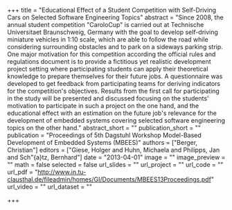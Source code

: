 +++
title = "Educational Effect of a Student Competition with Self-Driving Cars on Selected Software Engineering Topics"
abstract = "Since 2008, the annual student competition "CaroloCup" is carried out at Technische Universitaet Braunschweig, Germany with the goal to develop self-driving miniature vehicles in 1:10 scale, which are able to follow the road while considering surrounding obstacles and to park on a sideways parking strip. One major motivation for this competition according the official rules and regulations document is to provide a fictitious yet realistic development project setting where participating students can apply their theoretical knowledge to prepare themselves for their future jobs. A questionnaire was developed to get feedback from participating teams for deriving indicators for the competition's objectives. Results from the first call for participating in the study will be presented and discussed focusing on the students' motivation to participate in such a project on the one hand, and the educational effect with an estimation on the future job's relevance for the development of embedded systems covering selected software engineering topics on the other hand."
abstract_short = ""
publication_short = ""
publication = "Proceedings of 5th Dagstuhl Workshop Model-Based Development of Embedded Systems (MBEES)"
authors = ["Berger, Christian"]
editors = ["Giese, Holger and Huhn, Michaela and Philipps, Jan and Sch\"{a}tz, Bernhard"]
date = "2013-04-01"
image = ""
image_preview = ""
math = false
selected = false
url_slides = ""
url_project = ""
url_code = ""
url_pdf = "http://www.in.tu-clausthal.de/fileadmin/homes/GI/Documents/MBEES13Proceedings.pdf"
url_video = ""
url_dataset = ""

+++
